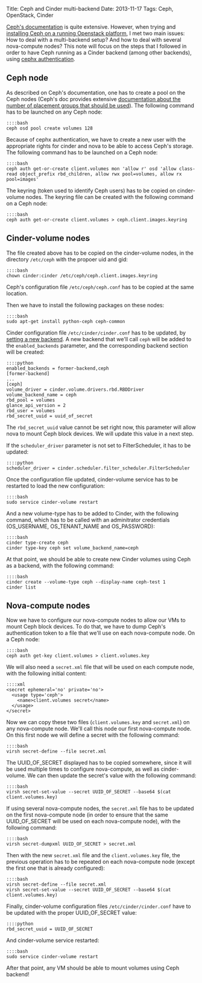 Title: Ceph and Cinder multi-backend
Date: 2013-11-17
Tags: Ceph, OpenStack, Cinder

[Ceph's documentation][0] is quite extensive. However, when trying and
[installing Ceph on a running Openstack platform][1], I met two main
issues: How to deal with a multi-backend setup? And how to deal with
several nova-compute nodes?  This note will focus on the steps that I
followed in order to have Ceph running as a Cinder backend (among
other backends), using [cephx authentication][2].

Ceph node
---------

As described on Ceph's documentation, one has to create a pool on the
Ceph nodes (Ceph's doc provides extensive [documentation about the
number of placement groups that should be used][3]). The following
command has to be launched on any Ceph node:

    ::::bash
    ceph osd pool create volumes 128

Because of cephx authentication, we have to create a new user with the
appropriate rights for cinder and nova to be able to access Ceph's
storage. The following command has to be launched on a Ceph node:

    ::::bash
    ceph auth get-or-create client.volumes mon 'allow r' osd 'allow class-read object_prefix rbd_children, allow rwx pool=volumes, allow rx pool=images'

The keyring (token used to identify Ceph users) has to be copied on
cinder-volume nodes. The keyring file can be created with the
following command on a Ceph node:

    ::::bash
    ceph auth get-or-create client.volumes > ceph.client.images.keyring

Cinder-volume nodes
-------------------

The file created above has to be copied on the cinder-volume nodes, in
the directory `/etc/ceph` with the propoer uid and gid:

    ::::bash
    chown cinder:cinder /etc/ceph/ceph.client.images.keyring

Ceph's configuration file `/etc/ceph/ceph.conf` has to be copied at
the same location.

Then we have to install the following packages on these nodes:

    ::::bash
    sudo apt-get install python-ceph ceph-common

Cinder configuration file `/etc/cinder/cinder.conf` has to be updated,
by [setting a new backend][4]. A new backend that we'll call `ceph`
will be added to the `enabled_backends` parameter, and the
corresponding backend section will be created:

    ::::python
    enabled_backends = former-backend,ceph
    [former-backend]
    ...
    [ceph]
    volume_driver = cinder.volume.drivers.rbd.RBDDriver
    volume_backend_name = ceph
    rbd_pool = volumes
    glance_api_version = 2
    rbd_user = volumes
    rbd_secret_uuid = uuid_of_secret

The `rbd_secret_uuid` value cannot be set right now, this parameter
will allow nova to mount Ceph block devices. We will update this value
in a next step.

If the `scheduler_driver` parameter is not set to FilterScheduler, it
has to be updated:

    ::::python
    scheduler_driver = cinder.scheduler.filter_scheduler.FilterScheduler

Once the configuration file updated, cinder-volume service has to be
restarted to load the new configuration:

    ::::bash
    sudo service cinder-volume restart

And a new volume-type has to be added to Cinder, with the following
command, which has to be called with an adminitrator credentials
(OS_USERNAME, OS_TENANT_NAME and OS_PASSWORD):

    ::::bash
    cinder type-create ceph
    cinder type-key ceph set volume_backend_name=ceph

At that point, we should be able to create new Cinder volumes using
Ceph as a backend, with the following command:

    ::::bash
    cinder create --volume-type ceph --display-name ceph-test 1
    cinder list

Nova-compute nodes
------------------

Now we have to configure our nova-compute nodes to allow our VMs to
mount Ceph block devices. To do that, we have to dump Ceph's
authentication token to a file that we'll use on each nova-compute
node. On a Ceph node:

    ::::bash
    ceph auth get-key client.volumes > client.volumes.key

We will also need a `secret.xml` file that will be used on each
compute node, with the following initial content:

    ::::xml
    <secret ephemeral='no' private='no'>
      <usage type='ceph'>
        <name>client.volumes secret</name>
      </usage>
    </secret>
    
Now we can copy these two files (`client.volumes.key` and
`secret.xml`) on any nova-compute node. We'll call this node our first
nova-compute node. On this first node we will define a secret with the
following command:

    ::::bash
    virsh secret-define --file secret.xml

The UUID_OF_SECRET displayed has to be copied somewhere, since it will
be used multiple times to configure nova-compute, as well as
cinder-volume. We can then update the secret's value with the
following command:

    ::::bash
    virsh secret-set-value --secret UUID_OF_SECRET --base64 $(cat client.volumes.key)

If using several nova-compute nodes, the `secret.xml` file has to be
updated on the first nova-compute node (in order to ensure that the
same UUID_OF_SECRET will be used on each nova-compute node), with the
following command:

    ::::bash
    virsh secret-dumpxml UUID_OF_SECRET > secret.xml

 Then with the new `secret.xml` file and the `client.volumes.key`
 file, the previous operation has to be repeated on each nova-compute
 node (except the first one that is already configured):
    
    ::::bash
    virsh secret-define --file secret.xml
    virsh secret-set-value --secret UUID_OF_SECRET --base64 $(cat client.volumes.key)

Finally, cinder-volume configuration files `/etc/cinder/cinder.conf`
have to be updated with the proper UUID_OF_SECRET value:

    ::::python
    rbd_secret_uuid = UUID_OF_SECRET

And cinder-volume service restarted:

    ::::bash
    sudo service cinder-volume restart

After that point, any VM should be able to mount volumes using Ceph
backend!

[0]: http://ceph.com/docs/master/
[1]: http://ceph.com/docs/master/rbd/rbd-openstack/
[2]: http://ceph.com/docs/master/rados/operations/authentication/
[3]: http://ceph.com/docs/master/rados/operations/placement-groups/
[4]: https://wiki.openstack.org/wiki/Cinder-multi-backend